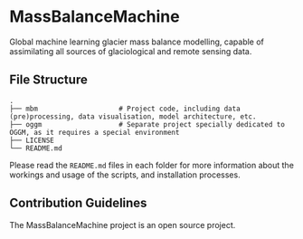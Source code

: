 # MassBalanceMachine

Global machine learning glacier mass balance modelling, capable of assimilating all sources of glaciological and remote sensing data.

## File Structure 
```
.
├── mbm                    # Project code, including data (pre)processing, data visualisation, model architecture, etc.
├── oggm                   # Separate project specially dedicated to OGGM, as it requires a special environment 
├── LICENSE
└── README.md
```

Please read the ```README.md``` files in each folder for more information about the workings and usage of the scripts, and installation processes.

## Contribution Guidelines 

The MassBalanceMachine project is an open source project.


